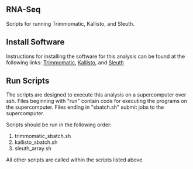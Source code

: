 ## RNA-Seq
Scripts for running Trimmomatic, Kallisto, and Sleuth.

## Install Software
Instructions for installing the software for this analysis can be found at the following links: [Trimmomatic](http://www.usadellab.org/cms/?page=trimmomatic), [Kallisto](https://pachterlab.github.io/kallisto/starting), and [Sleuth](https://pachterlab.github.io/sleuth/download)

## Run Scripts
The scripts are designed to execute this analysis on a supercomputer over ssh. Files beginning with "run" contain code for executing the programs on the supercomputer. Files ending in "sbatch.sh" submit jobs to the supercomputer.

Scripts should be run in the following order:
1. trimmomatic_sbatch.sh
2. kallisto_sbatch.sh
3. sleuth_array.sh

All other scripts are called within the scripts listed above.
